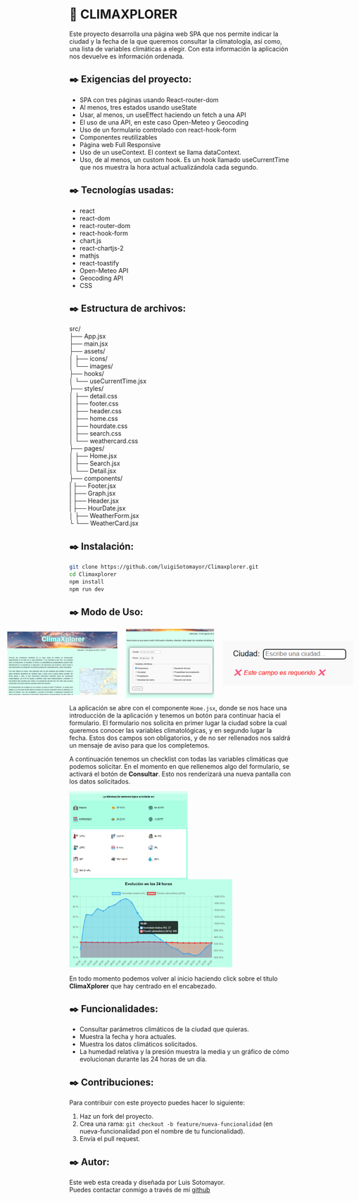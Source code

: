 # 📖 CLIMAXPLORER

Este proyecto desarrolla una página web SPA que nos permite indicar la ciudad y la fecha de la que queremos consultar la climatología, así como, una lista de variables climáticas a elegir. Con esta información la aplicación nos devuelve es información ordenada.

## ✒️ Exigencias del proyecto:

- SPA con tres páginas usando React-router-dom
- Al menos, tres estados usando useState
- Usar, al menos, un useEffect haciendo un fetch a una API
- El uso de una API, en este caso Open-Meteo y Geocoding
- Uso de un formulario controlado con react-hook-form
- Componentes reutilizables
- Página web Full Responsive
- Uso de un useContext. El context se llama dataContext.
- Uso, de al menos, un custom hook. Es un hook llamado useCurrentTime que nos muestra la hora actual actualizándola cada segundo.

## ✒️ Tecnologías usadas:

- react
- react-dom
- react-router-dom
- react-hook-form
- chart.js
- react-chartjs-2
- mathjs
- react-toastify
- Open-Meteo API
- Geocoding API
- CSS

## ✒️ Estructura de archivos:
src/  
├── App.jsx  
├── main.jsx  
├── assets/  
│ ├── icons/  
│ └── images/  
├── hooks/  
│ └── useCurrentTime.jsx  
├── styles/  
│ ├── detail.css  
│ ├── footer.css  
│ ├── header.css  
│ ├── home.css  
│ ├── hourdate.css  
│ ├── search.css  
│ └── weathercard.css  
├── pages/  
│ ├── Home.jsx  
│ ├── Search.jsx  
│ └── Detail.jsx  
├── components/  
| ├── Footer.jsx  
| ├── Graph.jsx  
| ├── Header.jsx  
| ├── HourDate.jsx  
│ ├── WeatherForm.jsx  
└ └── WeatherCard.jsx  

## ✒️ Instalación:
```bash
git clone https://github.com/luigiSotomayor/Climaxplorer.git
cd Climaxplorer
npm install
npm run dev
```

## ✒️ Modo de Uso:
<div style="display: flex; align-items: center; justify-content: center">
    <img src="src/assets/README_img/home.png" alt="Imagen página principal" width="250" style="margin-right: 20px">
    <img src="src/assets/README_img/form.png" alt="formulario" width="200" style="margin-right: 20px">
    <img src="src/assets/README_img/form_error.png" alt="error en el formulario" height="100"> 
</div>
   <p> La aplicación se abre con el componente <code>Home.jsx</code>, donde se nos hace una introducción de la aplicación y tenemos un botón
    para continuar hacia el formulario.
    El formulario nos solicita en primer lugar la ciudad sobre la cual queremos conocer las variables climatológicas, y en segundo lugar la fecha. 
    Estos dos campos son obligatorios, y de no ser rellenados nos saldrá un mensaje de aviso
    para que los completemos.</p>
    <p>A continuación tenemos un checklist con todas las variables climáticas que podemos solicitar. En el momento en que rellenemos algo del formulario, se activará el botón de <strong>Consultar</strong>. Esto nos renderizará una nueva pantalla con los datos solicitados.</p>
  <div>
  <img src="src/assets/README_img/showing_data.png" alt="datos solicitados" height="200" style="margin-right: 20px; float: left;">
  <img src="src/assets/README_img/graphs.png" alt="gráficos" height="200">
  </div>
    <p>En todo momento podemos volver al inicio haciendo click sobre el título <strong>ClimaXplorer</strong> que hay centrado en el encabezado.</p>

## ✒️ Funcionalidades: 
- Consultar parámetros climáticos de la ciudad que quieras. 
- Muestra la fecha y hora actuales. 
- Muestra los datos climáticos solicitados. 
- La humedad relativa y la presión muestra la media y un gráfico de cómo evolucionan durante las 24 horas de un día.

## ✒️ Contribuciones:
Para contribuir con este proyecto puedes hacer lo siguiente: 
1. Haz un fork del proyecto. 
2. Crea una rama: `git checkout -b feature/nueva-funcionalidad` (en nueva-funcionalidad pon el nombre de tu funcionalidad). 
3. Envía el pull request.

## ✒️ Autor:
Este web esta creada y diseñada por Luis Sotomayor.  
Puedes contactar conmigo a través de mi [github](https://github.com/luigiSotomayor)
